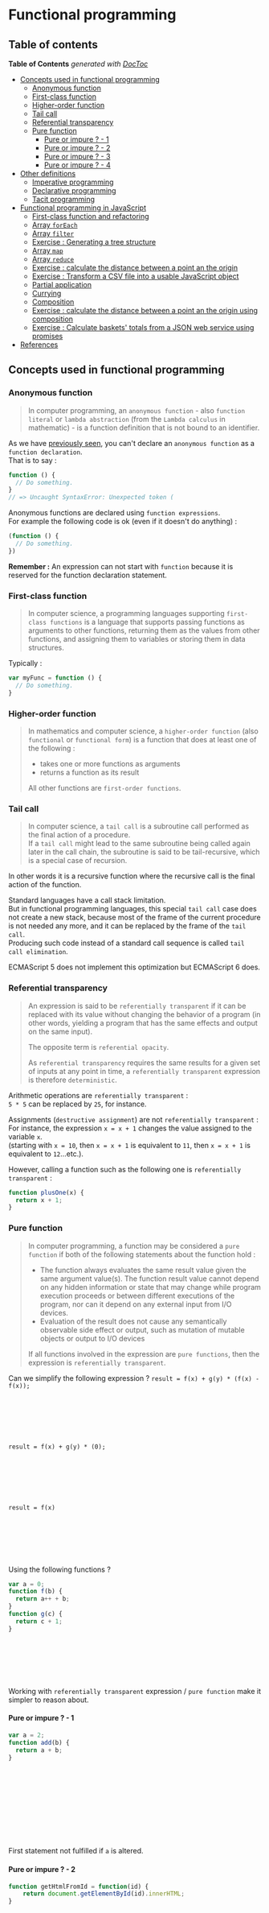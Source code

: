 # Functional programming

## Table of contents

<!-- START doctoc generated TOC please keep comment here to allow auto update -->
<!-- DON'T EDIT THIS SECTION, INSTEAD RE-RUN doctoc TO UPDATE -->
**Table of Contents**  *generated with [DocToc](https://github.com/thlorenz/doctoc)*

- [Concepts used in functional programming](#concepts-used-in-functional-programming)
  - [Anonymous function](#anonymous-function)
  - [First-class function](#first-class-function)
  - [Higher-order function](#higher-order-function)
  - [Tail call](#tail-call)
  - [Referential transparency](#referential-transparency)
  - [Pure function](#pure-function)
    - [Pure or impure ? - 1](#pure-or-impure----1)
    - [Pure or impure ? - 2](#pure-or-impure----2)
    - [Pure or impure ? - 3](#pure-or-impure----3)
    - [Pure or impure ? - 4](#pure-or-impure----4)
- [Other definitions](#other-definitions)
  - [Imperative programming](#imperative-programming)
  - [Declarative programming](#declarative-programming)
  - [Tacit programming](#tacit-programming)
- [Functional programming in JavaScript](#functional-programming-in-javascript)
  - [First-class function and refactoring](#first-class-function-and-refactoring)
  - [Array `forEach`](#array-foreach)
  - [Array `filter`](#array-filter)
  - [Exercise : Generating a tree structure](#exercise--generating-a-tree-structure)
  - [Array `map`](#array-map)
  - [Array `reduce`](#array-reduce)
  - [Exercise : calculate the distance between a point an the origin](#exercise--calculate-the-distance-between-a-point-an-the-origin)
  - [Exercise : Transform a CSV file into a usable JavaScript object](#exercise--transform-a-csv-file-into-a-usable-javascript-object)
  - [Partial application](#partial-application)
  - [Currying](#currying)
  - [Composition](#composition)
  - [Exercise : calculate the distance between a point an the origin using composition](#exercise--calculate-the-distance-between-a-point-an-the-origin-using-composition)
  - [Exercise : Calculate baskets' totals from a JSON web service using promises](#exercise--calculate-baskets-totals-from-a-json-web-service-using-promises)
- [References](#references)

<!-- END doctoc generated TOC please keep comment here to allow auto update -->

## Concepts used in functional programming

### Anonymous function

> In computer programming, an `anonymous function` - also `function literal` or `lambda abstraction` (from the `Lambda calculus` in mathematic) - is a function definition that is not bound to an identifier.

As we have [previously seen](https://github.com/tonai/Lightning-talks/blob/master/JavaScript/01_Vanilla/03_Functions-and-Scope.md), you can't declare an `anonymous function` as a `function declaration`.  
That is to say :
```JavaScript
function () {
  // Do something.
}
// => Uncaught SyntaxError: Unexpected token (
```

Anonymous functions are declared using `function expressions`.  
For example the following code is ok (even if it doesn't do anything) :
```JavaScript
(function () {
  // Do something.
})
```

**Remember :** An expression can not start with `function` because it is reserved for the function declaration statement.

### First-class function

> In computer science, a programming languages supporting `first-class functions` is a language that supports passing functions as arguments to other functions, returning them as the values from other functions, and assigning them to variables or storing them in data structures.

Typically :
```JavaScript
var myFunc = function () {
  // Do something.
}
```

### Higher-order function

> In mathematics and computer science, a `higher-order function` (also `functional` or `functional form`) is a function that does at least one of the following :
> * takes one or more functions as arguments
> * returns a function as its result
>
> All other functions are `first-order functions`.

### Tail call

> In computer science, a `tail call` is a subroutine call performed as the final action of a procedure.  
> If a `tail call` might lead to the same subroutine being called again later in the call chain, the subroutine is said to be tail-recursive, which is a special case of recursion.

In other words it is a recursive function where the recursive call is the final action of the function.

Standard languages have a call stack limitation.  
But in functional programming languages, this special `tail call` case does not create a new stack, because most of the frame of the current procedure is not needed any more, and it can be replaced by the frame of the `tail call`.  
Producing such code instead of a standard call sequence is called `tail call elimination`.

ECMAScript 5 does not implement this optimization but ECMAScript 6 does.

### Referential transparency

> An expression is said to be `referentially transparent` if it can be replaced with its value without changing the behavior of a program (in other words, yielding a program that has the same effects and output on the same input).
>
> The opposite term is `referential opacity`.
>
> As `referential transparency` requires the same results for a given set of inputs at any point in time, a `referentially transparent` expression is therefore `deterministic`.

Arithmetic operations are `referentially transparent` :  
`5 * 5` can be replaced by `25`, for instance.

Assignments (`destructive assignment`) are not `referentially transparent` :  
For instance, the expression `x = x + 1` changes the value assigned to the variable `x`.  
(starting with `x = 10`, then `x = x + 1` is equivalent to `11`, then `x = x + 1` is equivalent to `12`...etc.).

However, calling a function such as the following one is `referentially transparent` :
```JavaScript
function plusOne(x) {
  return x + 1;
}
```

### Pure function

> In computer programming, a function may be considered a `pure function` if both of the following statements about the function hold :
> * The function always evaluates the same result value given the same argument value(s). The function result value cannot depend on any hidden information or state that may change while program execution proceeds or between different executions of the program, nor can it depend on any external input from I/O devices.
> * Evaluation of the result does not cause any semantically observable side effect or output, such as mutation of mutable objects or output to I/O devices
>
> If all functions involved in the expression are `pure functions`, then the expression is `referentially transparent`.  

Can we simplify the following expression ?
`result = f(x) + g(y) * (f(x) - f(x));`

&nbsp;

&nbsp;

&nbsp;

`result = f(x) + g(y) * (0);`

&nbsp;

&nbsp;

&nbsp;

`result = f(x)`

&nbsp;

&nbsp;

&nbsp;

Using the following functions ?
```JavaScript
var a = 0;
function f(b) {
  return a++ + b;
}
function g(c) {
  return c + 1;
}
```

&nbsp;

&nbsp;

&nbsp;

Working with `referentially transparent` expression / `pure function` make it simpler to reason about.

#### Pure or impure ? - 1

```JavaScript
var a = 2;
function add(b) {
  return a + b;
}
```

&nbsp;

&nbsp;

&nbsp;

&nbsp;

&nbsp;

First statement not fulfilled if `a` is altered.

#### Pure or impure ? - 2

```JavaScript
function getHtmlFromId = function(id) {
    return document.getElementById(id).innerHTML;
}
```

&nbsp;

&nbsp;

&nbsp;

&nbsp;

&nbsp;

First statement not fulfilled : DOM can altered.

#### Pure or impure ? - 3

```JavaScript
function add(a, b) {
  console.log(a, b);
  return a + b;
}
```

&nbsp;

&nbsp;

&nbsp;

&nbsp;

&nbsp;

Second statement not fulfilled : output to console.

#### Pure or impure ? - 4

```JavaScript
function append(a) {
  a.push(null);
  return a;
}
```

&nbsp;

&nbsp;

&nbsp;

&nbsp;

&nbsp;

Second statement not fulfilled : the parameter `a` is altered by the `push` method.

## Other definitions

### Imperative programming

> In computer science, `imperative programming` is a `programming paradigm` - a style of building the structure and elements of computer programs - that uses statements (instructions) that change a program's state.
>
> Imperative programming focuses on describing **how** a program operates.

Example => print numbers from 0 to 9 :
```JavaScript
for (var i = 0; i < 10; i++) {
  console.log(i);
}
```

### Declarative programming

> In computer science, `declarative programming` is a `programming paradigm` that expresses the logic of a computation without describing its control flow.

For example SQL is a declarative programming language.  
You don't describe **how** the query should be parsed or executed.

### Tacit programming

> `Tacit programming`, also called `point-free programming`, is a `programming paradigm` in which function definitions do not identify the arguments (or "points") on which they operate.  
> Instead the definitions merely **compose** other functions, among which are `combinators` - `higher-order functions` that uses only function application and earlier defined `combinators` to define a result from its arguments - that manipulate the arguments.

In other words it is the style of programming functions where the parameter is not mentioned.  
UNIX scripting uses this paradigm with pipes.

Example => count distinct URL containing `google` in Apache access log :
```shell
cat access.log | cut -d " " -f 7 | grep 'google' | uniq | wc -l
```

You can create a new "function" for this specific need :
```shell
alias countGoogle='cut -d " " -f 7 | grep 'google' | uniq | wc -l'
cat access.log | countGoogle
```

`countGoogle` is a `tacit or point-free composition`.

## Functional programming in JavaScript

### First-class function and refactoring

Imagine the following code :
```JavaScript
var unicornEl = document.getElementById('unicorn');
unicornEl.className += ' is-magic';
spin(unicornEl);

var fairyEl = document.getElementById('fairy');
fairyEl.className += ' is-magic';
sparkle(fairyEl);

var kittenEl = document.getElementById('kitten');
kittenEl.className += ' is-magic';
rainbowTrail(kittenEl);
```

It can clearly be re-factored using this kind of function :
```JavaScript
function addMagic(id, effect) {
  var element = document.getElementById(id);
  element.className += ' is-magic';
  effect(element);
}
```

And then call it :
```JavaScript
addMagic('unicorn', spin);
addMagic('fairy', sparkle);
addMagic('kitten', rainbow);
```

### Array `forEach`

But now, what if we need to call the `addMagic` function successively a lot of time ?  
We can use an array and iterate through like this :
```JavaScript
var magicalArray = [
  {id: 'unicorn', effect: spin},
  {id: 'fairy',   effect: sparkle},
  {id: 'kitten',  effect: rainbow},
  // [...]
];
for (var i = 0; i < magicalArray.length; i++) {
  addMagic(magicalArray[i].id, magicalArray[i].effect);
}
```

And what if we need to pass more data for each element in the array ? (like the class name...etc.)

Let's rework our `addMagic` function so that it can be called with a simple (and extensible) argument :
```JavaScript
function addMagic(obj) {
  var element = document.getElementById(obj.id);
  element.className += ' ' + obj.className;
  effect(obj.element);
}
```

```JavaScript
for (var i = 0; i < magicalArray.length; i++) {
  addMagic(magicalArray[i]);
}
```

Iterating over an array is a really common feature that we can make a function for that (an `higher-order function`) :
```JavaScript
function forEach (func, array) {
  for (var i = 0; i < array.length; i++) {
    func(array[i]);
  }
}
```

Now it becomes :
```JavaScript
var magicalArray = [
  {id: 'unicorn', effect: spin    , className: 'is-magic'},
  {id: 'fairy',   effect: sparkle , className: 'is-magic'},
  {id: 'kitten',  effect: rainbow , className: 'is-magic'},
  // [...]
];

forEach(addMagic, magicalArray);
```

Iterating over an array is so a common feature that is included in the language itself since [ECMAScript 5 (> IE8)](http://kangax.github.io/compat-table/es5/#test-Array_methods_Array.prototype.forEach) :
```JavaScript
magicalArray.forEach(addMagic);
```

The callback passed to `forEach` will get the element itself as the first argument and the element's index in the array as the second argument.

We have now transformed the code from an `imperative style` to a `declarative style`.  
We also make are code more composable.  
Convinced ? Let's continue.

### Array `filter`

Let's imagine we have the following data :
```JavaScript
var animals = [
  {species: 'dog', name: 'Pongo'},
  {species: 'cat', name: 'Duchesse'},
  {species: 'cat', name: 'Thomas O\'Malley'},
  {species: 'dog', name: 'Perdita'},
  {species: 'dog', name: 'Lucky'},
  {species: 'cat', name: 'Berlioz'},
  {species: 'cat', name: 'Toulouse'},
];
```

And we only want the dogs.  
Let's do it in the `imperative style` :
```JavaScript
var dogs = [];
for (var i = 0; i < animals.length; i++) {
  if (animals[i].species === 'dog') {
    dogs.push(animals[i]);
  }
}
```

Now use the `filter` function :
```JavaScript
var dogs = animals.filter(function(animal) {
  return animal.species === 'dog';
});
```

Advantages ?

1. It is a shorter syntax (less code means less bug)
2. We have decoupled the filtering functionality from the test

Let's write it a little bit different :
```JavaScript
var isDog = function(animal) {
  return animal.species === 'dog';
};
var dogs = animals.filter(isDog);
```

The `isDog` function can be easily reused and is only doing what its name says.  
`isDog` is a pure function !

### Exercise : Generating a tree structure

Imagine the following data :
```JavaScript
var menuItems = [
  {id: 1, parent: null, title: 'root'},
  {id: 2, parent: 1, title: 'Menu 1'},
  {id: 3, parent: 1, title: 'Menu 2'},
  {id: 4, parent: 2, title: 'Menu 1/1'},
  {id: 5, parent: 2, title: 'Menu 1/2'},
  {id: 6, parent: 3, title: 'Menu 2/1'},
  {id: 7, parent: 3, title: 'Menu 2/2'}
];
```

Desired format :
```JavaScript
var tree = {
  'root': {
    'Menu 1': {
      'Menu 1/1': {},
      'Menu 1/2': {}
    },
    'Menu 2': {
      'Menu 2/1': {},
      'Menu 2/2': {}
    }
  }
};
```

Create a recursive function for generating the desired tree structure.

&nbsp;

&nbsp;

&nbsp;

&nbsp;

&nbsp;

Solution :
```JavaScript
function makeTree(flatList, parentId) {
  var tree = {};
  flatList
    .filter(function(item){
      return item.parent === parentId;
    })
    .forEach(function(item){
      tree[item.title] = makeTree(flatList, item.id);
    });
  return tree;
}

var tree = makeTree(menuItems, null);
```

### Array `map`

`map` allow us to iterate through each items in a array and return a new array of the same length where each items have been mapped with the given function.

Let's say we only want the name of the animals :
```JavaScript
var names = animals.map(function(animal) {
  return animal.name;
});
```

### Array `reduce`

`reduce` is a "swiss army knife" function you can use on an array and get a transformation of that array.

Let's say we want to get the total number of characters in the animal names :
```JavaScript
var total = animals.reduce(function(previousReturnValue, animal) {
  return previousReturnValue + animal.name.length;
}, 0);
```

`reduce` take 2 arguments, the second one being the initial value of the iteration.

The callback for reduce will get the return value from the previous iteration as the first argument.  
It will be equal to the initial value at the first iteration.

You can the following code to see what is happening :
```JavaScript
var total = animals.reduce(function(previousReturnValue, animal) {
  console.log(previousReturnValue);
  return previousReturnValue + animal.name.length;
}, 0);
```

### Exercise : calculate the distance between a point an the origin

Imagine the following object :
```JavaScript
var point = {
  x: 2,
  y: 3,
  z: 5,
  toString: function() {
    return '(' + this.x + ';' + this.y + ';' + this.z + ')';
  }
};
```

The mathematic formula needed is :
```JavaScript
d=√(x²+y²+z²)
```

Now create a function that will calculate the distance for the given object.

&nbsp;

&nbsp;

&nbsp;

&nbsp;

&nbsp;

Solution :
```JavaScript
var _ = require('lodash');

var distance = function(point) {
  var value = _.values(point)
    .filter(function(coordinate){
      return typeof coordinate == 'number';
    })
    .map(function(coordinate) {
      return coordinate * coordinate;
    })
    .reduce(function(previousReturnValue, coordinate){
      return previousReturnValue + coordinate;
    }, 0);
  return Math.sqrt(value);
};
```

Now use ES6 arrow function.

&nbsp;

&nbsp;

&nbsp;

&nbsp;

&nbsp;

Solution :
```JavaScript
var _ = require('lodash');
var distance = function(point) {
  var value = _.values(point)
    .filter(x => typeof x == 'number')
    .map(x => x * x)
    .reduce((a, b) => a + b, 0);
  return Math.sqrt(value);
};
```

Do you see the power ?  
ES6 arrow function syntax perfectly suits with functional programming.

### Exercise : Transform a CSV file into a usable JavaScript object

CSV input file `03_input.csv` :
```CSV
John,Doe,Jacket,70,1
John,Doe,Socks,10,2
Nikita,Smith,Dress,50,1
Nikita,Smith,Tights,10,3
Nikita,Smith,Shoe,90,1
```

JavaScript desired output :
```JavaScript
var output = {
  'John Doe': [
    {name: "Jacket", price: 70, quantity: 1},
    {name: "Socks", price: 10, quantity: 2}
  ],
  'Nikita Smith': [
    {name: "Dress", price: 50, quantity: 1},
    {name: "Tights", price: 10, quantity: 3},
    {name: "Shoe", price: 90, quantity: 1}
  ]
};
```

&nbsp;

&nbsp;

&nbsp;

&nbsp;

&nbsp;

Solution :
```JavaScript
var fs = require('fs');

var output = fs.readFileSync('01_input.csv', 'utf8')
  .trim()
  .split('\n')
  .map(line => line.split(','))
  .reduce((customers, line) => {
    var name = line[0] + ' ' + line[1];
    customers[name] = customers[name] || [];
    customers[name].push({
      name: line[2],
      price: line[3],
      quantity: line[4],
    });
    return customers;
  }, {});

console.log(JSON.stringify(output, null, 2));
```

### Partial application

> In computer science, `partial application` (or `partial function application`) refers to the process of fixing a number of arguments to a function, producing another function of smaller arity.

Imagine the following HTML code :
```HTML
<div>
  <button class="toggle">Toggle button</button>
  <div class="content">
    Lorem ipsum...
  </div>
</div>
```

And the following event listener :
```JavaScript
var toggle = function() {
  var target = document.getElementsByClassName('content')[0];
  var className = 'hidden';
  target.classList.toggle(className);
};
```

Binded to the DOM element :
```JavaScript
var trigger = document.getElementsByClassName('toggle')[0];
trigger.addEventListener('click', toggle);
```

[CodePen example](http://codepen.io/tonai/pen/mPbNzX).

Now what if we want to create a show and a hide button ?
```HTML
<div>
  <button class="toggle">Toggle button</button>
  <button class="show">Show button</button>
  <button class="hide">Hide button</button>
  <div class="content">
    Lorem ipsum...
  </div>
</div>
```

```JavaScript
var trigger = document.getElementsByClassName('toggle')[0];
trigger.addEventListener('click', toggle);
var trigger = document.getElementsByClassName('show')[0];
trigger.addEventListener('click', open);
var trigger = document.getElementsByClassName('hide')[0];
trigger.addEventListener('click', close);
```

We can create a separate `show` and `hide` functions and call them into the `toggle` function :
```JavaScript
var show = function() {
  var target = document.getElementsByClassName('content')[0];
  var className = 'hidden';
  target.classList.remove(className);
}

var hide = function() {
  var target = document.getElementsByClassName('content')[0];
  var className = 'hidden';
  target.classList.add(className);
}






var toggle = function() {
  var target = document.getElementsByClassName('content')[0];
  var className = 'hidden';
  if ((index = (target.className || '').indexOf(className)) !== -1) {
    show();
  } else {
    hide();
  }
};
```

[CodePen example](http://codepen.io/tonai/pen/zqOgEx).

It does not feel really re-factored...

How about using an other argument in the previous toggle version to enforce the desired state ?
```JavaScript
var toggle = function(state) {
  var target = document.getElementsByClassName('content')[0];
  var className = 'hidden';
  var index = (target.className || '').indexOf(className);
  if (state === true || (state !== false && index !== -1)) {
    target.classList.remove(className);
  } else {
    target.classList.add(className);
  }
};
```

Now how am I creating the `show` and `hide` function ? By using `partial application`.  
Here we want to pre-fill the state property with the desired value `true` or `false`.  
In JavaScript this can be done by using the `bind` function :
```JavaScript
var show = toggle.bind(null, true);
var hide = toggle.bind(null, false);
```

Or directly in the event listeners declaration :
```JavaScript
var trigger = document.getElementsByClassName('toggle')[0];
trigger.addEventListener('click', toggle.bind(null, null));
var trigger = document.getElementsByClassName('show')[0];
trigger.addEventListener('click', toggle.bind(null, true));
var trigger = document.getElementsByClassName('hide')[0];
trigger.addEventListener('click', toggle.bind(null, false));
```

And why not doing the same for the target element and the className ?
```JavaScript
var toggle = function(className, target, state) {
  var index = (target.className || '').indexOf(className);
  if (state === true || (state !== false && index !== -1)) {
    target.classList.remove(className);
  } else {
    target.classList.add(className);
  }
};
```

```JavaScript
var className = 'hidden';
var target = document.getElementsByClassName('content')[0];
var trigger = document.getElementsByClassName('toggle')[0];
trigger.addEventListener('click', toggle.bind(null, className, target, null));
var trigger = document.getElementsByClassName('show')[0];
trigger.addEventListener('click', toggle.bind(null, className, target, true));
var trigger = document.getElementsByClassName('hide')[0];
trigger.addEventListener('click', toggle.bind(null, className, target, false));
```

[CodePen example](http://codepen.io/tonai/pen/jqNgoj).

### Currying

> In mathematics and computer science, `currying` is the technique of translating the evaluation of a function that takes multiple arguments (or a tuple of arguments) into evaluating a sequence of functions, each with a single argument.

In JavScript the curry function is not native and you will need to write it yourself or to use an external library like : underscore, lodash, ramda, functional.js, fnjs...etc.

Let's imagine we have the following data :
```JavaScript
var animals = [
  {species: 'dog', name: 'Pongo'},
  {species: 'cat', name: 'Duchesse'},
  {species: 'cat', name: 'Thomas O\'Malley'},
  {species: 'dog', name: 'Perdita'},
  {species: 'dog', name: 'Lucky'},
  {species: 'cat', name: 'Berlioz'},
  {species: 'cat', name: 'Toulouse'},
];
```

And we only want the dogs.  
But instead of using a `isDog` function we will use a more generic function `isSomeSpecies` which take the species we want to filter on as first argument :
```JavaScript
var isSomeSpecies = function(species, animal) {
  return animal.species === species;
};
```

Now how do we use this function in the filter ?
```JavaScript
var dogs = animals.filter(/*isSomeSpecies ?*/);
```

&nbsp;

&nbsp;

&nbsp;

By using the curry function :
```JavaScript
var _ = require('lodash');

isSomeSpecies = _.curry(isSomeSpecies);

var dogs = animals.filter(isSomeSpecies('dog'));
```

Easy right ?

Curried function are real practical and easy to use :
```JavaScript
var _ = require('lodash');

var someOperation = function(a, b, c) {
  return a + b * c;
}
someOperation = _.curry(someOperation);

someOperation(1, 2, 3); // 7
someOperation(1)(2)(3); // 7
someOperation(1, 2)(3); // 7
someOperation(1)(2, 3); // 7
```

So easy you can turn all your code using curried functions.  
Just take care of the arguments order.

Some libraries have a `curryRight` function which take the arguments in the reverse order :
```JavaScript
var fn = require('fn.js');
var someOperation = function(a, b, c) {
  return a + b * c;
}
someOperation = fn.curryRight(someOperation);
someOperation(3)(2)(1); // 7
```

### Composition

Composition is a tool for combining simple functions together.

The idea is to use functions that take only argument, to combine them together and to return a new function.  
The output of each function populates the input of the next function.

Like `curry`, the `combine` function can be found in functional programming libraries.

Example :
```JavaScript
var fn = require('fn.js');

function convertLinks(text) {
  var pattern = /\[([^\]]*)\]\(([^\)]*)\)/i;
  return text.replace(pattern, '<a href="$2">$1</a>');
}

function convertParagraph(text) {
  var pattern = /([\n]{2,})/ig;
  return text.replace(pattern, '</p><p>');
}

function convertLineBreak(text) {
  var pattern = /(\n)/ig;
  return text.replace(pattern, '<br/>');
}

function wrapWithParagraph(text) {
  return '<p>' + text + '</p>';
}

var input = `Functional programming

A lightning talk explaining the concept of functional programming in JavaScript.
Written by Tony Cabaye.

Support is available [here](https://github.com/tonai/Lightning-talks)`;

var processSimpleMarkdown = fn.compose(wrapWithParagraph, convertLineBreak, convertParagraph, convertLinks);

var output = processSimpleMarkdown(input);
```

Here the order of execution inside `processSimpleMarkdown` is :

1. `convertLinks`
2. `convertParagraph`
3. `convertLineBreak`
4. `wrapParagraph`

Because it is related to that notation :
```JavaScript
processSimpleMarkdown = function(input) {
  return wrapWithParagraph(convertLineBreak(convertParagraph(convertLinks(input))));
}
```

you may wonder why the `compose` is useful if it can be written like above.  
Because you can combine it with curried function.  
For example by simply changing the `wrapParagraph` into a more generic function :
```JavaScript
function wrapWithTag(tag, text) {
  return '<' + tag + '>' + text + '</' + tag + '>';
}
wrapWithTag = fn.curry(wrapWithTag);

var processSimpleMarkdown = fn.compose(wrapWithTag('p'), convertLineBreak, convertParagraph, convertLinks);
```

 This is much simpler than the nested version.

 **Note :** in the Example above `processSimpleMarkdown` is `point-free style` defined function because parameters are not explicit (because it is a composition of other functions).

If you prefer the UNIX scripting reading direction, some libraries have a `pipeline` function which take the arguments in the reverse order :
```JavaScript
var processSimpleMarkdown = fn.pipeline(convertLinks, convertParagraph, convertLineBreak, wrapWithParagraph);
```

### Exercise : calculate the distance between a point an the origin using composition

Like above, imagine the following object :
```JavaScript
var point = {
  x: 2,
  y: 3,
  z: 5,
  toString: function() {
    return '(' + this.x + ';' + this.y + ';' + this.z + ')';
  }
};
```

And by using the following small functions :
```JavaScript
var fn = require('fn.js');

function square(value) {
  return value * value;
}

function sum(a, b) {
  return a + b;
}

function istypeOf(type, coordinate) {
  return typeof coordinate == type;
}
istypeOf = fn.curry(istypeOf);

function filter(func, array) {
  return array.filter(func);
}
filter = fn.curry(filter);

function map(func, array) {
  return array.map(func);
}
map = fn.curry(map);

function reduce(func, array) {
  return array.reduce(func);
}
reduce = fn.curry(reduce);
```

Create a `distance` function that is a composition.

&nbsp;

&nbsp;

&nbsp;

&nbsp;

&nbsp;

Solution :
```JavaScript
var filterOnlyNumbers = filter(istypeOf('number'));
var squareMap = map(square);
var sumTogether = reduce(sum);

var distance = fn.compose(Math.sqrt, sumTogether, squareMap, filterOnlyNumbers, _.values);

var result = distance(point);
```

### Exercise : Calculate baskets' totals from a JSON web service using promises

Imagine we get a JSON web service with the following output :
```JSON
{
  "baskets": {
    "John Doe": [
      {"name": "Jacket", "price": 70, "quantity": 1},
      {"name": "Socks", "price": 10, "quantity": 2}
    ],
    "Nikita Smith": [
      {"name": "Dress", "price": 50, "quantity": 1},
      {"name": "Tights", "price": 10, "quantity": 3},
      {"name": "Shoe", "price": 90, "quantity": 1}
    ]
  }
}
```
You can create the web service by using [json-server](https://github.com/typicode/json-server).

Use the following function to get the promised content :
```JavaScript
var request = require('ajax-request');
const URL = 'http://localhost:3000/db';

function getBaskets() {
  return new Promise(function(resolve, reject){
    request(URL, function(err, res, body){
      if (err) {
        reject(body);
      } else {
        resolve(body);
      }
    });
  });
}
```

Cut the application into small pieces and use above techniques in association with promises to get the total for each basket.

&nbsp;

&nbsp;

&nbsp;

&nbsp;

&nbsp;

Small functions :
```JavaScript
var fn = require('fn.js');

function get(key, object) {
  return object[key];
}
get = fn.curry(get);

function sum(a, b) {
  return a + b;
}
sum = fn.curry(sum);

function mapArray(func, array) {
  return array.map(func);
}
mapArray = fn.curry(mapArray);

function reduceArray(func, array) {
  return array.reduce(func, 0);
}
reduceArray = fn.curry(reduceArray);

function mapObject(func, object) {
  var result = {};
  for (var i in object) {
    if (object.hasOwnProperty(i)) {
      result[i] = func(object[i]);
    }
  }
  return result;
}
mapObject = fn.curry(mapObject);

function itemTotal(basketItem) {
  return basketItem.price * basketItem.quantity;
}
```

All together :
```JavaScript
getBaskets()
  .then(JSON.parse)
  .then(get('baskets'))
  .then(mapObject(mapArray(itemTotal)))
  .then(mapObject(reduceArray(sum)))
  .then(console.log);
```

** Warning :** Here we can't transform `mapObject(mapArray(itemTotal))` with a composition because when we add the parameter it look like this `mapObject(mapArray(itemTotal))(input)` and it is not what it is intended for composition (`mapObject(mapArray(itemTotal(input)))`).

## References

* [Functional programming](https://en.wikipedia.org/wiki/Functional_programming)
* [Anonymous function](https://en.wikipedia.org/wiki/Anonymous_function)
* [Lambda calculus](https://en.wikipedia.org/wiki/Lambda_calculus)
* [First-class function](https://en.wikipedia.org/wiki/First-class_function)
* [Higher-order function](https://en.wikipedia.org/wiki/Higher-order_function)
* [Tail call](https://en.wikipedia.org/wiki/Tail_call)
* [Pure function](https://en.wikipedia.org/wiki/Pure_function)
* [Referential transparency](https://en.wikipedia.org/wiki/Referential_transparency)
* [Imperative programming](https://en.wikipedia.org/wiki/Imperative_programming)
* [Declarative programming](https://en.wikipedia.org/wiki/Declarative_programming)
* [Tacit programming](https://en.wikipedia.org/wiki/Tacit_programming)
* [Partial application](https://en.wikipedia.org/wiki/Partial_application)
* [Currying](https://en.wikipedia.org/wiki/Currying)
* [A Gentle Introduction to Functional JavaScript](http://jrsinclair.com/articles/2016/gentle-introduction-to-functional-javascript-intro/)
* [Why Curry Helps](https://hughfdjackson.com/javascript/why-curry-helps/)
* [funfunfunction](https://www.youtube.com/channel/UCO1cgjhGzsSYb1rsB4bFe4Q)
